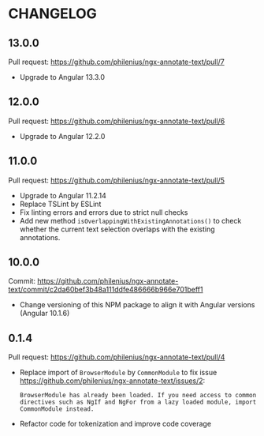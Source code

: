 # CHANGELOG

## 13.0.0

Pull request: https://github.com/philenius/ngx-annotate-text/pull/7

* Upgrade to Angular 13.3.0

## 12.0.0

Pull request: https://github.com/philenius/ngx-annotate-text/pull/6

* Upgrade to Angular 12.2.0

## 11.0.0

Pull request: https://github.com/philenius/ngx-annotate-text/pull/5

* Upgrade to Angular 11.2.14
* Replace TSLint by ESLint
* Fix linting errors and errors due to strict null checks
* Add new method `isOverlappingWithExistingAnnotations()` to check whether the current text selection overlaps with the existing annotations.


## 10.0.0

Commit: https://github.com/philenius/ngx-annotate-text/commit/c2da60bef3b48a111ddfe486666b966e701beff1

* Change versioning of this NPM package to align it with Angular versions (Angular 10.1.6)


## 0.1.4

Pull request: https://github.com/philenius/ngx-annotate-text/pull/4

* Replace import of `BrowserModule` by `CommonModule` to fix issue https://github.com/philenius/ngx-annotate-text/issues/2:
   ```
   BrowserModule has already been loaded. If you need access to common directives such as NgIf and NgFor from a lazy loaded module, import CommonModule instead.
   ```
* Refactor code for tokenization and improve code coverage
